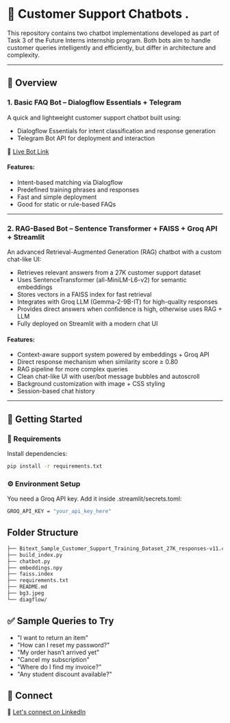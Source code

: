 ﻿# 🤖 Customer Support Chatbots .

This repository contains two chatbot implementations developed as part of Task 3 of the Future Interns internship program. Both bots aim to handle customer queries intelligently and efficiently, but differ in architecture and complexity.

---

## 📌 Overview

### 1. Basic FAQ Bot – Dialogflow Essentials + Telegram
A quick and lightweight customer support chatbot built using:
- Dialogflow Essentials for intent classification and response generation
- Telegram Bot API for deployment and interaction

🔗 [Live Bot Link](http://bit.ly/4fj9W2M)

#### Features:
- Intent-based matching via Dialogflow
- Predefined training phrases and responses
- Fast and simple deployment
- Good for static or rule-based FAQs

---

### 2. RAG-Based Bot – Sentence Transformer + FAISS + Groq API + Streamlit
An advanced Retrieval-Augmented Generation (RAG) chatbot with a custom chat-like UI:
- Retrieves relevant answers from a 27K customer support dataset
- Uses SentenceTransformer (all-MiniLM-L6-v2) for semantic embeddings
- Stores vectors in a FAISS index for fast retrieval
- Integrates with Groq LLM (Gemma-2-9B-IT) for high-quality responses
- Provides direct answers when confidence is high, otherwise uses RAG + LLM
- Fully deployed on Streamlit with a modern chat UI


#### Features:
- Context-aware support system powered by embeddings + Groq API
- Direct response mechanism when similarity score ≥ 0.80
- RAG pipeline for more complex queries
- Clean chat-like UI with user/bot message bubbles and autoscroll
- Background customization with image + CSS styling
- Session-based chat history

---

## 🚀 Getting Started

### 🔧 Requirements

Install dependencies:
``` bash
pip install -r requirements.txt
```

### ⚙️ Environment Setup
You need a Groq API key. Add it inside .streamlit/secrets.toml:
``` bash
GROQ_API_KEY = "your_api_key_here"
```
## Folder Structure

``` bash
├── Bitext_Sample_Customer_Support_Training_Dataset_27K_responses-v11.csv  
├── build_index.py                      
├── chatbot.py                
├── embeddings.npy            
├── faiss.index               
├── requirements.txt  
├── README.md  
├── bg3.jpeg                  
└── diagflow/                 
```

## ✅ Sample Queries to Try

- "I want to return an item"
- "How can I reset my password?"
- "My order hasn’t arrived yet"
- "Cancel my subscription"
- "Where do I find my invoice?"
- "Any student discount available?"



## 📢 Connect


🔗 [Let's connect on LinkedIn](https://www.linkedin.com/in/sugan2111/)

